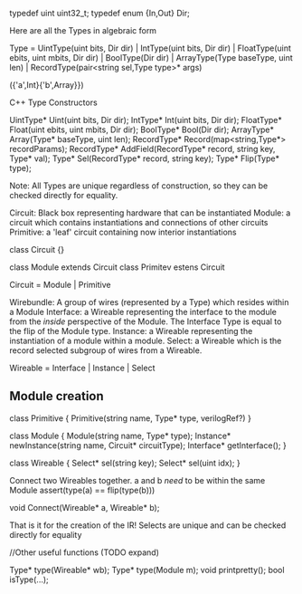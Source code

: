   typedef uint uint32_t;
  typedef enum {In,Out} Dir;

Here are all the Types in algebraic form 

Type = UintType(uint bits, Dir dir)
     | IntType(uint bits, Dir dir)
     | FloatType(uint ebits, uint mbits, Dir dir)
     | BoolType(Dir dir)
     | ArrayType(Type baseType, uint len)
     | RecordType(pair<string sel,Type type>* args)

({'a',Int}{'b',Array}})

C++ Type Constructors

  UintType* Uint(uint bits, Dir dir);
  IntType* Int(uint bits, Dir dir);
  FloatType* Float(uint ebits, uint mbits, Dir dir);
  BoolType* Bool(Dir dir);
  ArrayType* Array(Type* baseType, uint len);
  RecordType* Record(map<string,Type*> recordParams);
  RecordType* AddField(RecordType* record, string key, Type* val);
  Type* Sel(RecordType* record, string key);
  Type* Flip(Type* type);

Note: All Types are unique regardless of construction, so they can be checked directly for equality.


Circuit: Black box representing hardware that can be instantiated
Module: a circuit which contains instantiations and connections of other circuits
Primitive: a 'leaf' circuit containing now interior instantiations

class Circuit {}

class Module extends Circuit
class Primitev estens Circuit



  Circuit = Module
          | Primitive


Wirebundle: A group of wires (represented by a Type) which resides within a Module
Interface: a Wireable representing the interface to the module from the *inside* perspective of the Module. The Interface Type is equal to the flip of the Module type.
Instance: a Wireable representing the instantiation of a module within a module.
Select: a Wireable which is the record selected subgroup of wires from a Wireable.

  Wireable =  Interface 
            | Instance
            | Select


Module creation
---------------

  class Primitive {
    Primitive(string name, Type* type, verilogRef?)
  }

  class Module {
    Module(string name, Type* type);
    Instance* newInstance(string name, Circuit* circuitType);
    Interface* getInterface();
  }

  class Wireable {
    Select* sel(string key);
    Select* sel(uint idx);
  }

Connect two Wireables together.
a and b *need* to be within the same Module
assert(type(a) == flip(type(b)))
  
  void Connect(Wireable* a, Wireable* b);

That is it for the creation of the IR!
Selects are unique and can be checked directly for equality

//Other useful functions (TODO expand)

  Type* type(Wireable* wb);
  Type* type(Module m);
  void printpretty(); 
  bool isType(...);
